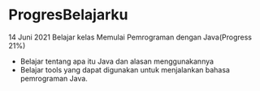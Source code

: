 # ProgresBelajarku

14 Juni 2021
Belajar kelas Memulai Pemrograman dengan Java(Progress 21%)

* Belajar tentang apa itu Java dan alasan menggunakannya
* Belajar tools yang dapat digunakan untuk menjalankan bahasa pemrograman Java.
